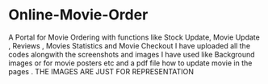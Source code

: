 # Online-Movie-Order
A Portal for Movie Ordering with functions like Stock Update, Movie Update , Reviews , Movies Statistics and Movie Checkout 
I have uploaded all the codes alongwith the screenshots and images I have used like Background images or for movie posters etc and a pdf file how to update movie in the pages .
THE IMAGES ARE JUST FOR REPRESENTATION